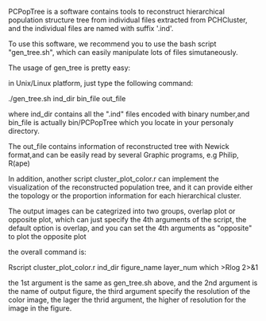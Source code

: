 PCPopTree is a software contains tools to reconstruct hierarchical population structure tree from individual files extracted from PCHCluster, and the individual files are named with suffix '.ind'.

To use this software, we recommend you to use the bash script "gen_tree.sh", which can easily manipulate lots of files simutaneously.

The usage of gen_tree is pretty easy:

in Unix/Linux platform, just type the following command:

./gen_tree.sh ind_dir bin_file out_file

where ind_dir contains all the ".ind" files encoded with binary number,and bin_file is actually bin/PCPopTree which you locate in your personaly directory.


The out_file contains information of reconstructed tree with Newick format,and can be easily read by several Graphic programs, e.g Philip, R(ape)

In addition, another script cluster_plot_color.r can implement the visualization of the reconstructed population tree, and it can provide either the topology or the proportion information for each hierarchical cluster.

The output images can be categrized into two groups, overlap plot or opposite plot, which can just specify the 4th arguments of the script, the default option is overlap, and you can set the 4th arguments as "opposite" to plot the opposite plot

the overall command is:

Rscript cluster_plot_color.r ind_dir figure_name layer_num which >Rlog 2>&1

the 1st argument is the same as gen_tree.sh above, and the 2nd argument is the name of output figure, the third argument specify the resolution of the color image, the lager the thrid argument, the higher of resolution for the image in the figure.
